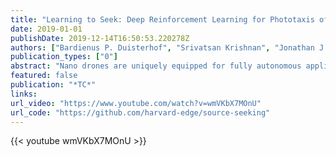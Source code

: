 ```yaml
---
title: "Learning to Seek: Deep Reinforcement Learning for Phototaxis of a Nano Drone in an Obstacle Field"
date: 2019-01-01
publishDate: 2019-12-14T16:50:53.220278Z
authors: ["Bardienus P. Duisterhof", "Srivatsan Krishnan", "Jonathan J. Cruz", "Colby R. Banbury", "William Fu", "Aleksandra Faust", "Guido C. H. E. de Croon", "Vijay Janapa Reddi"]
publication_types: ["0"]
abstract: "Nano drones are uniquely equipped for fully autonomous applications due to their agility, low cost, and small size. However, their constrained form factor limits flight time, sensor payload, and compute capability. While visual servoing of nano drones can achieve complex tasks, state of the art solutions have significant impact on endurance and cost. The primary goal of our work is to demonstrate phototaxis in an obstacle field, by adding only a lightweight and low-cost light sensor to a nano drone. We deploy a deep reinforcement learning model, capable of direct paths even with noisy sensor readings. By carefully designing the network input, we feed features relevant to the agent in finding the source, while reducing computational cost and enabling inference up to 100 Hz onboard the nano drone. We verify our approach with simulation and in-field testing on a Bitcraze CrazyFlie, achieving 94% success rate in cluttered and randomized test environments. The policy demonstrates efficient light seeking by reaching the goal in simulation in 65% fewer steps and with 60% shorter paths, compared to a baseline random walker algorithm. "
featured: false
publication: "*TC*"
links:
url_video: "https://www.youtube.com/watch?v=wmVKbX7MOnU"
url_code: "https://github.com/harvard-edge/source-seeking"
---
```

{{< youtube wmVKbX7MOnU >}}

